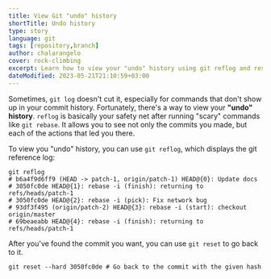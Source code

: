 ```yaml
---
title: View Git "undo" history
shortTitle: Undo history
type: story
language: git
tags: [repository,branch]
author: chalarangelo
cover: rock-climbing
excerpt: Learn how to view your "undo" history using git reflog and reset your repository to a previous state.
dateModified: 2023-05-21T21:10:59+03:00
---
```


Sometimes, `git log` doesn't cut it, especially for commands that don't show up in your commit history. Fortunately, there's a way to view your **"undo" history**. `reflog` is basically your safety net after running "scary" commands like `git rebase`. It allows you to see not only the commits you made, but each of the actions that led you there.

To view you "undo" history, you can use `git reflog`, which displays the git reference log:

```shell
git reflog
# b6a4f9d6ff9 (HEAD -> patch-1, origin/patch-1) HEAD@{0}: Update docs
# 3050fc0de HEAD@{1}: rebase -i (finish): returning to refs/heads/patch-1
# 3050fc0de HEAD@{2}: rebase -i (pick): Fix network bug
# 93df3f495 (origin/patch-2) HEAD@{3}: rebase -i (start): checkout origin/master
# 69beaeabb HEAD@{4}: rebase -i (finish): returning to refs/heads/patch-1
```

After you've found the commit you want, you can use `git reset` to go back to it.

```shell
git reset --hard 3050fc0de # Go back to the commit with the given hash
```
